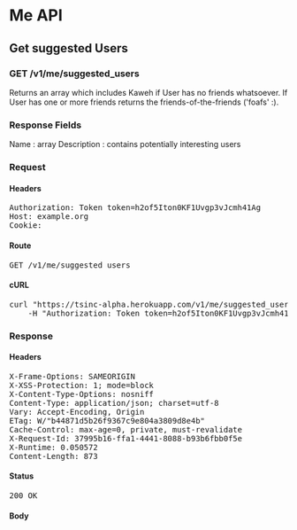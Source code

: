 # Me API

## Get suggested Users

### GET /v1/me/suggested_users

Returns an array which includes Kaweh if User has no friends whatsoever. If User has one or more friends returns the friends-of-the-friends (&#39;foafs&#39; :).

### Response Fields

Name : array
Description : contains potentially interesting users

### Request

#### Headers

<pre>Authorization: Token token=h2of5Iton0KF1Uvgp3vJcmh41Ag
Host: example.org
Cookie: </pre>

#### Route

<pre>GET /v1/me/suggested_users</pre>

#### cURL

<pre class="request">curl &quot;https://tsinc-alpha.herokuapp.com/v1/me/suggested_users&quot; -X GET \
	-H &quot;Authorization: Token token=h2of5Iton0KF1Uvgp3vJcmh41Ag&quot;</pre>

### Response

#### Headers

<pre>X-Frame-Options: SAMEORIGIN
X-XSS-Protection: 1; mode=block
X-Content-Type-Options: nosniff
Content-Type: application/json; charset=utf-8
Vary: Accept-Encoding, Origin
ETag: W/&quot;b44871d5b26f9367c9e804a3809d8e4b&quot;
Cache-Control: max-age=0, private, must-revalidate
X-Request-Id: 37995b16-ffa1-4441-8088-b93b6fbb0f5e
X-Runtime: 0.050572
Content-Length: 873</pre>

#### Status

<pre>200 OK</pre>

#### Body

```javascript

```
